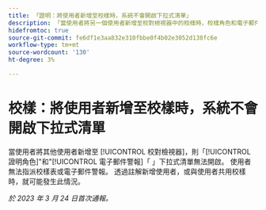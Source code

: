 ```yaml
---
title: 「證明：將使用者新增至校樣時，系統不會開啟下拉式清單」
description: 「當使用者將另一個使用者新增至校對檢視器中的校樣時，校樣角色和電子郵件警報下拉式清單無法開啟。 使用者無法指派校樣表或電子郵件警報。 透過註解新增使用者，或與使用者共用校樣時，就可能發生此情況。」
hidefromtoc: true
source-git-commit: fe6df1e3aa832e310fbbe0f4b02e3052d138fc6e
workflow-type: tm+mt
source-wordcount: '130'
ht-degree: 3%

---
```



# 校樣：將使用者新增至校樣時，系統不會開啟下拉式清單

<!--This article is on WF and WFP TOCs-->

當使用者將其他使用者新增至 [!UICONTROL 校對檢視器]，則「[!UICONTROL 證明角色]&quot;和&quot;[!UICONTROL 電子郵件警報]「 」下拉式清單無法開啟。 使用者無法指派校樣表或電子郵件警報。 透過註解新增使用者，或與使用者共用校樣時，就可能發生此情況。

_於 2023 年 3 月 24 日首次通報。_

